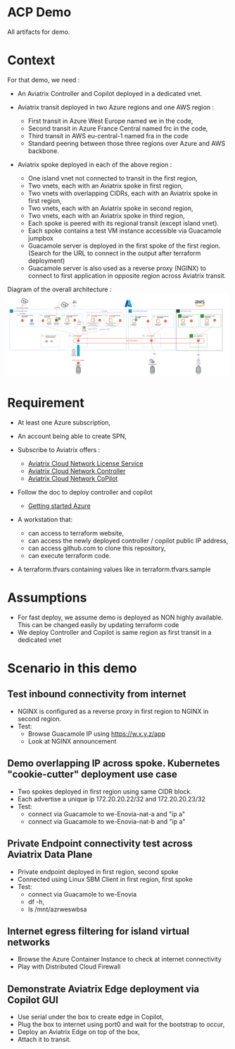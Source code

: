 # ACP Demo
All artifacts for demo.

# Context

For that demo, we need :

- An Aviatrix Controller and Copilot deployed in a dedicated vnet.

- Aviatrix transit deployed in two Azure regions and one AWS region :
  - First transit in Azure West Europe named we in the code,
  - Second transit in Azure France Central named frc in the code,
  - Third transit in AWS eu-central-1 named fra in the code
  - Standard peering between those three regions over Azure and AWS backbone.

- Aviatrix spoke deployed in each of the above region :
  - One island vnet not connected to transit in the first region,
  - Two vnets, each with an Aviatrix spoke in first region,
  - Two vnets with overlapping CIDRs, each with an Aviatrix spoke in first region,
  - Two vnets, each with an Aviatrix spoke in second region,
  - Two vnets, each with an Aviatrix spoke in third region,
  - Each spoke is peered with its regional transit (except island vnet).
  - Each spoke contains a test VM instance accessible via Guacamole jumpbox
  - Guacamole server is deployed in the first spoke of the first region. (Search for the URL to connect in the output after terraform deployment)
  - Guacamole server is also used as a reverse proxy (NGINX) to connect to first application in opposite region across Aviatrix transit.

Diagram of the overall architecture :
![Architecture Diagram](images/overall-diagram.png)

# Requirement

- At least one Azure subscription,
- An account being able to create SPN,
- Subscribe to Aviatrix offers :
  - [Aviatrix Cloud Network License Service](https://portal.azure.com/#create/aviatrix-systems.aviatrix-controller-abu-saas) 
  - [Aviatrix Cloud Network Controller](https://azuremarketplace.microsoft.com/en/marketplace/apps/aviatrix-systems.aviatrix-controller?tab=Overview)
  - [Aviatrix Cloud Network CoPilot](https://azuremarketplace.microsoft.com/en/marketplace/apps/aviatrix-systems.aviatrix-copilot?tab=Overview)
  
- Follow the doc to deploy controller and copilot
  - [Getting started Azure](https://docs.aviatrix.com/documentation/latest/getting-started/getting-started-guide-azure.html)
- A workstation that:
  - can access to terraform website,
  - can access the newly deployed controller / copilot public IP address,
  - can access github.com to clone this repository,
  - can execute terraform code.
- A terraform.tfvars containing values like in terraform.tfvars.sample
  
# Assumptions

- For fast deploy, we assume demo is deployed as NON highly available. This can be changed easily by updating terraform code
- We deploy Controller and Copilot is same region as first transit in a dedicated vnet

# Scenario in this demo

## Test inbound connectivity from internet
- NGINX is configured as a reverse proxy in first region to NGINX in second region.
- Test:
  - Browse Guacamole IP using https://w.x.y.z/app
  - Look at NGINX announcement

## Demo overlapping IP across spoke. Kubernetes "cookie-cutter" deployment use case
- Two spokes deployed in first region using same CIDR block.
- Each advertise a unique ip 172.20.20.22/32 and 172.20.20.23/32
- Test:
  - connect via Guacamole to we-Enovia-nat-a and "ip a"
  - connect via Guacamole to we-Enovia-nat-b and "ip a"

## Private Endpoint connectivity test across Aviatrix Data Plane
- Private endpoint deployed in first region, second spoke
- Connected using Linux SBM Client in first region, first spoke
- Test: 
  - connect via Guacamole to we-Enovia
  - df -h, 
  - ls /mnt/azrweswbsa

## Internet egress filtering for island virtual networks
- Browse the Azure Container Instance to check at internet connectivity
- Play with Distributed Cloud Firewall

## Demonstrate Aviatrix Edge deployment via Copilot GUI
- Use serial under the box to create edge in Copilot,
- Plug the box to internet using port0 and wait for the bootstrap to occur,
- Deploy an Aviatrix Edge on top of the box,
- Attach it to transit.